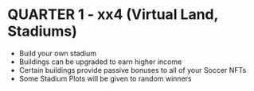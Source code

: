
# QUARTER 1 - xx4 (Virtual Land, Stadiums)


* Build your own stadium
* Buildings can be upgraded to earn higher income
* Certain buildings provide passive bonuses to all of your Soccer NFTs
* Some Stadium Plots will be given to random winners 
